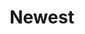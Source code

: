 ---
title: 'Newest'
description: 'Discover our newest entries...'
module_link: '/tech/orderby:date/orderdir:desc'
module_size: large

content:
    items: 
        '@page.children': '/tech'
    order:
        by: date
        dir: desc
    limit: 6
---